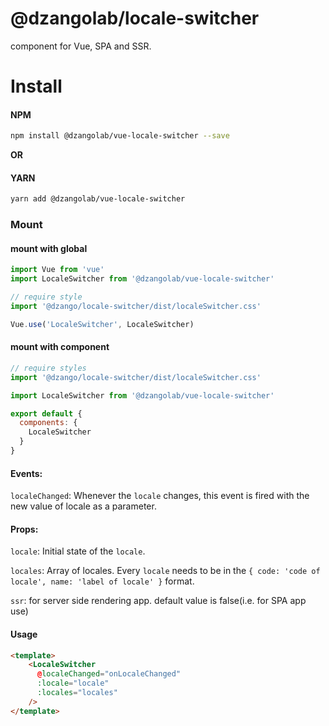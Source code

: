 # @dzangolab/locale-switcher

component for Vue, SPA and SSR.

# Install
#### NPM

``` bash
npm install @dzangolab/vue-locale-switcher --save
```
**OR**

#### YARN

``` bash
yarn add @dzangolab/vue-locale-switcher
```

### Mount

#### mount with global

``` javascript
import Vue from 'vue'
import LocaleSwitcher from '@dzangolab/vue-locale-switcher'

// require style
import '@dzango/locale-switcher/dist/localeSwitcher.css'

Vue.use('LocaleSwitcher', LocaleSwitcher)
```

#### mount with component

```javascript
// require styles
import '@dzango/locale-switcher/dist/localeSwitcher.css'

import LocaleSwitcher from '@dzangolab/vue-locale-switcher'

export default {
  components: {
    LocaleSwitcher
  }
}
```
#### Events:
`localeChanged`: Whenever the `locale` changes, this event is fired with the new value of locale as a parameter.

#### Props:
`locale`: Initial state of the `locale`.

`locales`: Array of locales. Every `locale` needs to be in the `{ code: 'code of locale', name: 'label of locale' }` format.

`ssr`: for server side rendering app. default value is false(i.e. for SPA app use)

#### Usage
``` html
<template>
    <LocaleSwitcher
      @localeChanged="onLocaleChanged"
      :locale="locale"
      :locales="locales"
    />
</template>
```
